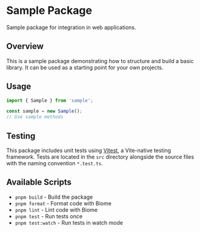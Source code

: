 # Sample Package

Sample package for integration in web applications.

## Overview

This is a sample package demonstrating how to structure and build a basic library. It can be used as a starting point for your own projects.

## Usage

```ts
import { Sample } from 'sample';

const sample = new Sample();
// Use sample methods
```

## Testing

This package includes unit tests using [Vitest](https://vitest.dev/), a Vite-native testing framework. Tests are located in the `src` directory alongside the source files with the naming convention `*.test.ts`.

## Available Scripts

- `pnpm build` - Build the package
- `pnpm format` - Format code with Biome
- `pnpm lint` - Lint code with Biome
- `pnpm test` - Run tests once
- `pnpm test:watch` - Run tests in watch mode 